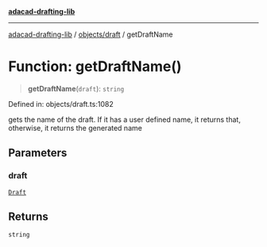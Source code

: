 [**adacad-drafting-lib**](../../../README.md)

***

[adacad-drafting-lib](../../../modules.md) / [objects/draft](../README.md) / getDraftName

# Function: getDraftName()

> **getDraftName**(`draft`): `string`

Defined in: objects/draft.ts:1082

gets the name of the draft. If it has a user defined name, it returns that, otherwise, it returns the generated name

## Parameters

### draft

[`Draft`](../../datatypes/interfaces/Draft.md)

## Returns

`string`
